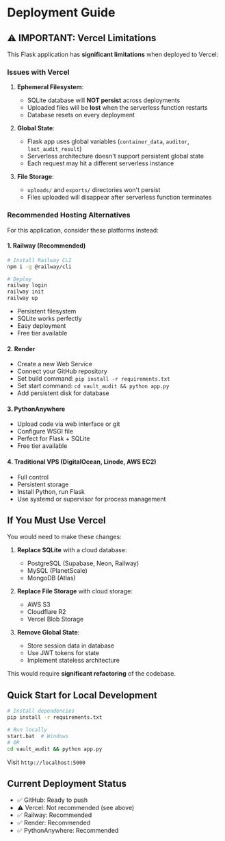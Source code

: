 # Deployment Guide

## ⚠️ IMPORTANT: Vercel Limitations

This Flask application has **significant limitations** when deployed to Vercel:

### Issues with Vercel

1. **Ephemeral Filesystem**:
   - SQLite database will **NOT persist** across deployments
   - Uploaded files will be **lost** when the serverless function restarts
   - Database resets on every deployment

2. **Global State**:
   - Flask app uses global variables (`container_data`, `auditor`, `last_audit_result`)
   - Serverless architecture doesn't support persistent global state
   - Each request may hit a different serverless instance

3. **File Storage**:
   - `uploads/` and `exports/` directories won't persist
   - Files uploaded will disappear after serverless function terminates

### Recommended Hosting Alternatives

For this application, consider these platforms instead:

#### 1. **Railway** (Recommended)
```bash
# Install Railway CLI
npm i -g @railway/cli

# Deploy
railway login
railway init
railway up
```
- Persistent filesystem
- SQLite works perfectly
- Easy deployment
- Free tier available

#### 2. **Render**
- Create a new Web Service
- Connect your GitHub repository
- Set build command: `pip install -r requirements.txt`
- Set start command: `cd vault_audit && python app.py`
- Add persistent disk for database

#### 3. **PythonAnywhere**
- Upload code via web interface or git
- Configure WSGI file
- Perfect for Flask + SQLite
- Free tier available

#### 4. **Traditional VPS** (DigitalOcean, Linode, AWS EC2)
- Full control
- Persistent storage
- Install Python, run Flask
- Use systemd or supervisor for process management

## If You Must Use Vercel

You would need to make these changes:

1. **Replace SQLite** with a cloud database:
   - PostgreSQL (Supabase, Neon, Railway)
   - MySQL (PlanetScale)
   - MongoDB (Atlas)

2. **Replace File Storage** with cloud storage:
   - AWS S3
   - Cloudflare R2
   - Vercel Blob Storage

3. **Remove Global State**:
   - Store session data in database
   - Use JWT tokens for state
   - Implement stateless architecture

This would require **significant refactoring** of the codebase.

## Quick Start for Local Development

```bash
# Install dependencies
pip install -r requirements.txt

# Run locally
start.bat  # Windows
# OR
cd vault_audit && python app.py
```

Visit `http://localhost:5000`

## Current Deployment Status

- ✅ GitHub: Ready to push
- ⚠️ Vercel: Not recommended (see above)
- ✅ Railway: Recommended
- ✅ Render: Recommended
- ✅ PythonAnywhere: Recommended
